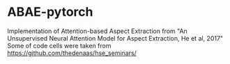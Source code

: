 # ABAE-pytorch
Implementation of Attention-based Aspect Extraction from "An Unsupervised Neural Attention Model for Aspect Extraction, He et al, 2017"
Some of code cells were taken from https://github.com/thedenaas/hse_seminars/
